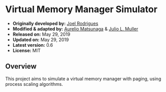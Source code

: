# Virtual Memory Manager Simulator

- **Originally developed by:** [Joel Rodrigues](https://github.com/joelrlneto/memoriavirtual)
- **Modified & adapted by:** [Aurelio Matsunaga](https://github.com/aureliomatsunaga) & [Julio L. Muller](https://github.com/juliolmuller)
- **Released on:** May 29, 2019
- **Updated on:** May 29, 2019
- **Latest version:** 0.6
- **License:** MIT

## Overview

This project aims to simulate a virtual memory manager with paging, using process scaling algorithms.